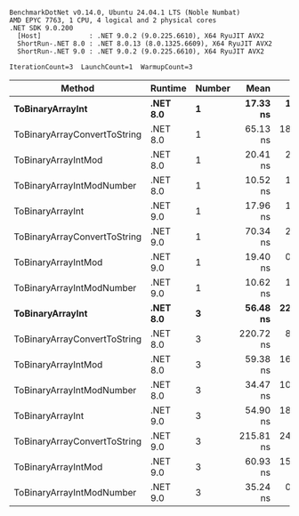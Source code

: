 ```

BenchmarkDotNet v0.14.0, Ubuntu 24.04.1 LTS (Noble Numbat)
AMD EPYC 7763, 1 CPU, 4 logical and 2 physical cores
.NET SDK 9.0.200
  [Host]            : .NET 9.0.2 (9.0.225.6610), X64 RyuJIT AVX2
  ShortRun-.NET 8.0 : .NET 8.0.13 (8.0.1325.6609), X64 RyuJIT AVX2
  ShortRun-.NET 9.0 : .NET 9.0.2 (9.0.225.6610), X64 RyuJIT AVX2

IterationCount=3  LaunchCount=1  WarmupCount=3  

```
| Method                       | Runtime  | Number | Mean      | Error     | StdDev   | Min       | Max       | Gen0   | Allocated |
|----------------------------- |--------- |------- |----------:|----------:|---------:|----------:|----------:|-------:|----------:|
| **ToBinaryArrayInt**             | **.NET 8.0** | **1**      |  **17.33 ns** |  **1.196 ns** | **0.066 ns** |  **17.26 ns** |  **17.39 ns** | **0.0019** |      **32 B** |
| ToBinaryArrayConvertToString | .NET 8.0 | 1      |  65.13 ns | 18.575 ns | 1.018 ns |  64.45 ns |  66.30 ns | 0.0057 |      96 B |
| ToBinaryArrayIntMod          | .NET 8.0 | 1      |  20.41 ns |  2.779 ns | 0.152 ns |  20.26 ns |  20.56 ns | 0.0019 |      32 B |
| ToBinaryArrayIntModNumber    | .NET 8.0 | 1      |  10.52 ns |  1.821 ns | 0.100 ns |  10.41 ns |  10.60 ns | 0.0019 |      32 B |
| ToBinaryArrayInt             | .NET 9.0 | 1      |  17.96 ns |  1.693 ns | 0.093 ns |  17.86 ns |  18.04 ns | 0.0019 |      32 B |
| ToBinaryArrayConvertToString | .NET 9.0 | 1      |  70.34 ns |  2.852 ns | 0.156 ns |  70.25 ns |  70.52 ns | 0.0057 |      96 B |
| ToBinaryArrayIntMod          | .NET 9.0 | 1      |  19.40 ns |  0.303 ns | 0.017 ns |  19.38 ns |  19.41 ns | 0.0019 |      32 B |
| ToBinaryArrayIntModNumber    | .NET 9.0 | 1      |  10.62 ns |  1.406 ns | 0.077 ns |  10.53 ns |  10.69 ns | 0.0019 |      32 B |
| **ToBinaryArrayInt**             | **.NET 8.0** | **3**      |  **56.48 ns** | **22.366 ns** | **1.226 ns** |  **55.24 ns** |  **57.69 ns** | **0.0057** |      **96 B** |
| ToBinaryArrayConvertToString | .NET 8.0 | 3      | 220.72 ns |  8.756 ns | 0.480 ns | 220.18 ns | 221.08 ns | 0.0176 |     296 B |
| ToBinaryArrayIntMod          | .NET 8.0 | 3      |  59.38 ns | 16.274 ns | 0.892 ns |  58.38 ns |  60.10 ns | 0.0057 |      96 B |
| ToBinaryArrayIntModNumber    | .NET 8.0 | 3      |  34.47 ns | 10.422 ns | 0.571 ns |  33.93 ns |  35.07 ns | 0.0057 |      96 B |
| ToBinaryArrayInt             | .NET 9.0 | 3      |  54.90 ns | 18.041 ns | 0.989 ns |  53.77 ns |  55.58 ns | 0.0057 |      96 B |
| ToBinaryArrayConvertToString | .NET 9.0 | 3      | 215.81 ns | 24.305 ns | 1.332 ns | 214.27 ns | 216.67 ns | 0.0176 |     296 B |
| ToBinaryArrayIntMod          | .NET 9.0 | 3      |  60.93 ns | 15.592 ns | 0.855 ns |  59.95 ns |  61.53 ns | 0.0057 |      96 B |
| ToBinaryArrayIntModNumber    | .NET 9.0 | 3      |  35.24 ns |  0.395 ns | 0.022 ns |  35.22 ns |  35.26 ns | 0.0057 |      96 B |
